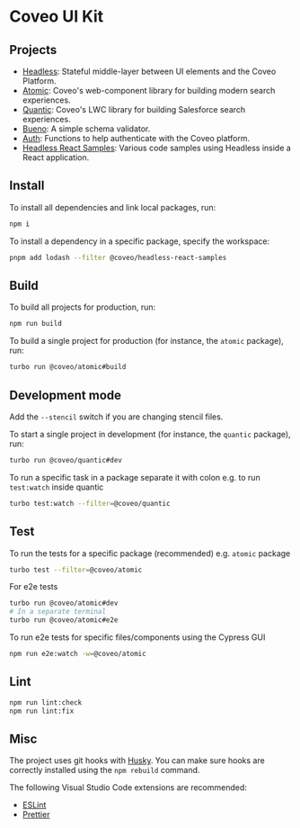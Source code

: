 # Coveo UI Kit

## Projects

- [Headless](packages/headless): Stateful middle-layer between UI elements and the Coveo Platform.
- [Atomic](packages/atomic): Coveo's web-component library for building modern search experiences.
- [Quantic](packages/quantic): Coveo's LWC library for building Salesforce search experiences.
- [Bueno](packages/bueno): A simple schema validator.
- [Auth](packages/auth): Functions to help authenticate with the Coveo platform.
- [Headless React Samples](packages/samples/headless-react): Various code samples using Headless inside a React application.

## Install

To install all dependencies and link local packages, run:

```sh
npm i
```

To install a dependency in a specific package, specify the workspace:

```sh
pnpm add lodash --filter @coveo/headless-react-samples
```

## Build

To build all projects for production, run:

```sh
npm run build
```

To build a single project for production (for instance, the `atomic` package), run:

```sh
turbo run @coveo/atomic#build
```

## Development mode

Add the `--stencil` switch if you are changing stencil files.

To start a single project in development (for instance, the `quantic` package), run:

```sh
turbo run @coveo/quantic#dev
```

To run a specific task in a package separate it with colon e.g. to run `test:watch` inside quantic

```sh
turbo test:watch --filter=@coveo/quantic
```

## Test

To run the tests for a specific package (recommended) e.g. `atomic` package

```sh
turbo test --filter=@coveo/atomic
```

For e2e tests

```sh
turbo run @coveo/atomic#dev
# In a separate terminal
turbo run @coveo/atomic#e2e
```

To run e2e tests for specific files/components using the Cypress GUI

```sh
npm run e2e:watch -w=@coveo/atomic
```

## Lint

```sh
npm run lint:check
npm run lint:fix
```

## Misc

The project uses git hooks with [Husky](https://www.npmjs.com/package/husky). You can make sure hooks are correctly installed using the `npm rebuild` command.

The following Visual Studio Code extensions are recommended:

- [ESLint](https://marketplace.visualstudio.com/items?itemName=dbaeumer.vscode-eslint)
- [Prettier](https://marketplace.visualstudio.com/items?itemName=esbenp.prettier-vscode)
